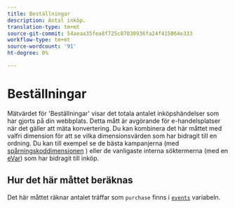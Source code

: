 ```yaml
---
title: Beställningar
description: Antal inköp.
translation-type: tm+mt
source-git-commit: 54aeaa35fea8f725c87030936fa24f415064e333
workflow-type: tm+mt
source-wordcount: '91'
ht-degree: 0%

---
```



# Beställningar

Mätvärdet för &#39;Beställningar&#39; visar det totala antalet inköpshändelser som har gjorts på din webbplats. Detta mått är avgörande för e-handelsplatser när det gäller att mäta konvertering. Du kan kombinera det här måttet med valfri dimension för att se vilka dimensionsvärden som har bidragit till en ordning. Du kan till exempel se de bästa kampanjerna (med [spårningskoddimensionen](../dimensions/tracking-code.md) ) eller de vanligaste interna söktermerna (med en [eVar](../dimensions/evar.md)) som har bidragit till inköp.

## Hur det här måttet beräknas

Det här måttet räknar antalet träffar som `purchase` finns i [`events`](/help/implement/vars/page-vars/events/events-overview.md) variabeln.

